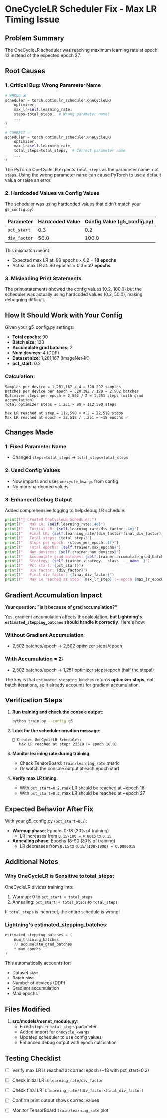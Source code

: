 # OneCycleLR Scheduler Fix - Max LR Timing Issue

## Problem Summary

The OneCycleLR scheduler was reaching maximum learning rate at epoch 13 instead of the expected epoch 27.

## Root Causes

### 1. **Critical Bug: Wrong Parameter Name**
```python
# WRONG ❌
scheduler = torch.optim.lr_scheduler.OneCycleLR(
    optimizer,
    max_lr=self.learning_rate,
    steps=total_steps,  # Wrong parameter name!
    ...
)

# CORRECT ✅
scheduler = torch.optim.lr_scheduler.OneCycleLR(
    optimizer,
    max_lr=self.learning_rate,
    total_steps=total_steps,  # Correct parameter name
    ...
)
```

The PyTorch OneCycleLR expects `total_steps` as the parameter name, not `steps`. Using the wrong parameter name can cause PyTorch to use a default value or raise an error.

### 2. **Hardcoded Values vs Config Values**
The scheduler was using hardcoded values that didn't match your `g5_config.py`:

| Parameter | Hardcoded Value | Config Value (g5_config.py) |
|-----------|----------------|---------------------------|
| `pct_start` | 0.3 | 0.2 |
| `div_factor` | 50.0 | 100.0 |

This mismatch meant:
- Expected max LR at: 90 epochs × 0.2 = **18 epochs**
- Actual max LR at: 90 epochs × 0.3 = **27 epochs**

### 3. **Misleading Print Statements**
The print statements showed the config values (0.2, 100.0) but the scheduler was actually using hardcoded values (0.3, 50.0), making debugging difficult.

## How It Should Work with Your Config

Given your g5_config.py settings:
- **Total epochs**: 90
- **Batch size**: 128
- **Accumulate grad batches**: 2
- **Num devices**: 4 (DDP)
- **Dataset size**: 1,281,167 (ImageNet-1K)
- **pct_start**: 0.2

### Calculation:
```
Samples per device = 1,281,167 / 4 = 320,292 samples
Batches per device per epoch = 320,292 / 128 = 2,502 batches
Optimizer steps per epoch = 2,502 / 2 = 1,251 steps (with grad accumulation)
Total optimizer steps = 1,251 × 90 = 112,590 steps

Max LR reached at step = 112,590 × 0.2 = 22,518 steps
Max LR reached at epoch = 22,518 / 1,251 = ~18 epochs ✅
```

## Changes Made

### 1. Fixed Parameter Name
- Changed `steps=total_steps` → `total_steps=total_steps`

### 2. Used Config Values
- Now imports and uses `onecycle_kwargs` from config
- No more hardcoded values

### 3. Enhanced Debug Output
Added comprehensive logging to help debug LR schedule:
```python
print(f"🔄 Created OneCycleLR Scheduler:")
print(f"   Max LR: {self.learning_rate:.4e}")
print(f"   Initial LR: {self.learning_rate/div_factor:.4e}")
print(f"   Final LR: {self.learning_rate/(div_factor*final_div_factor):.4e}")
print(f"   Total steps: {total_steps}")
print(f"   Steps per epoch: {steps_per_epoch:.1f}")
print(f"   Total epochs: {self.trainer.max_epochs}")
print(f"   Num devices: {self.trainer.num_devices}")
print(f"   Accumulate grad batches: {self.trainer.accumulate_grad_batches}")
print(f"   Strategy: {self.trainer.strategy.__class__.__name__}")
print(f"   Pct start: {pct_start}")
print(f"   Div factor: {div_factor}")
print(f"   Final div factor: {final_div_factor}")
print(f"   Max LR reached at step: {max_lr_step} (≈ epoch {max_lr_epoch:.1f})")
```

## Gradient Accumulation Impact

**Your question: "Is it because of grad accumulation?"**

Yes, gradient accumulation affects the calculation, **but Lightning's `estimated_stepping_batches` should handle it correctly**. Here's how:

### Without Gradient Accumulation:
- 2,502 batches/epoch → 2,502 optimizer steps/epoch

### With Accumulation = 2:
- 2,502 batches/epoch → 1,251 optimizer steps/epoch (half the steps!)

The key is that `estimated_stepping_batches` returns **optimizer steps**, not batch iterations, so it already accounts for gradient accumulation.

## Verification Steps

1. **Run training and check the console output**:
   ```bash
   python train.py --config g5
   ```

2. **Look for the scheduler creation message**:
   ```
   🔄 Created OneCycleLR Scheduler:
      Max LR reached at step: 22518 (≈ epoch 18.0)
   ```

3. **Monitor learning rate during training**:
   - Check TensorBoard: `train/learning_rate` metric
   - Or watch the console output at each epoch start

4. **Verify max LR timing**:
   - With `pct_start=0.2`, max LR should be reached at ~epoch 18
   - With `pct_start=0.3`, max LR should be reached at ~epoch 27

## Expected Behavior After Fix

With your g5_config.py (`pct_start=0.2`):
- **Warmup phase**: Epochs 0-18 (20% of training)
  - LR increases from `0.15/100 = 0.0015` to `0.15`
- **Annealing phase**: Epochs 18-90 (80% of training)
  - LR decreases from `0.15` to `0.15/(100×1000) = 0.0000015`

## Additional Notes

### Why OneCycleLR is Sensitive to total_steps:
OneCycleLR divides training into:
1. Warmup: 0 to `pct_start × total_steps`
2. Annealing: `pct_start × total_steps` to `total_steps`

If `total_steps` is incorrect, the entire schedule is wrong!

### Lightning's estimated_stepping_batches:
```python
estimated_stepping_batches = (
    num_training_batches  
    // accumulate_grad_batches  
    * max_epochs
)
```

This automatically accounts for:
- Dataset size
- Batch size
- Number of devices (DDP)
- Gradient accumulation
- Max epochs

## Files Modified

1. **src/models/resnet_module.py**:
   - Fixed `steps` → `total_steps` parameter
   - Added import for `onecycle_kwargs`
   - Updated scheduler to use config values
   - Enhanced debug output with epoch calculation

## Testing Checklist

- [ ] Verify max LR is reached at correct epoch (~18 with pct_start=0.2)
- [ ] Check initial LR is `learning_rate/div_factor`
- [ ] Check final LR is `learning_rate/(div_factor×final_div_factor)`
- [ ] Confirm print output shows correct values
- [ ] Monitor TensorBoard `train/learning_rate` plot

